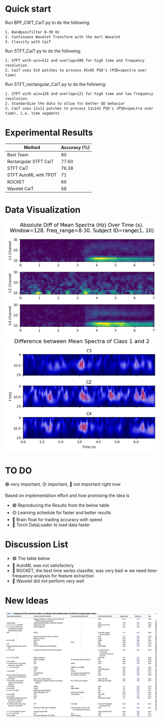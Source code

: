 # Quick start
Run BPF_CWT_CaiT.py to do the following:
```
1. Bandpassfilter 8-30 Hz
2. Continuous Wavelet Transform with the morl Wavelet
3. Classify with CaiT 
```
Run STFT_CaiT.py to do the following:
```
1. STFT with win=512 and overlap=500 for high time and frequency resolution.
2. CaiT uses 5x5 patches to process 45x85 PSD's (PSD=spectra over time)
```
Run STFT_rectangular_CaiT.py to do the following:
```
1. STFT with win=128 and overlap=121 for high time and low frequency resolution.
2. Standardize the data to allow for better GD behavior
3. CaiT uses 11x11 patches to process 11x143 PSD's (PSD=spectra over time), i.e. time segments
```
# Experimental Results


| Method                | Accuracy (%) | 
|-----------------------|--------------|
| Best Team             | 80           | 
| Rectangular STFT CaiT | 77.60        | 
| STFT CaiT             | 76.38        |
| STFT AutoML with TPOT | 71           |
| ROCKET                | 69           |
| Wavelet CaiT          | 68           |



# Data Visualization
![alt text](Results/STFT.png)
![alt text](Results/CWT.png)




# TO DO
:green_circle: very important, :yellow_circle: important, :red_circle: not important right now

Based on implementation effort and how promising the idea is


- :green_circle: Reproducing the Results from the below table
- :yellow_circle: Learning schedule for faster and better results
- :red_circle: Brain float for trading accuracy with speed
- :red_circle: Torch DataLoader to load data faster

# Discussion List

- :green_circle: The table below
- :red_circle: AutoML was not satisfactory
- :red_circle: ROCKET, the best time series classifer, was very bad => we need time-frequency analysis for feature extraction
- :red_circle: Wavelet did not perform very well


# New Ideas
![alt text](Results/results_from_others.png)